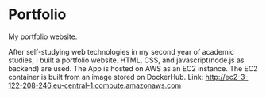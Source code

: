 # Portfolio
My portfolio website.

After self-studying web technologies in my second year of academic studies, I built a portfolio website. HTML, CSS, and javascript(node.js as backend) are used. The App is hosted on AWS as an EC2 instance. The EC2 container is built from an image stored on DockerHub.
Link:
http://ec2-3-122-208-246.eu-central-1.compute.amazonaws.com
